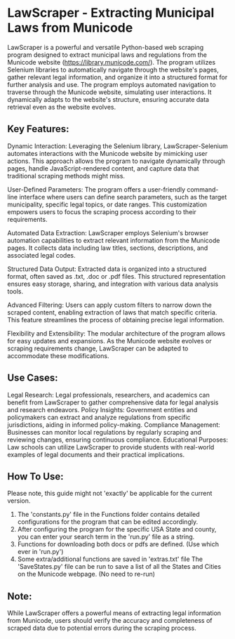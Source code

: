 # LawScraper - Extracting Municipal Laws from Municode

LawScraper is a powerful and versatile Python-based web scraping program designed to extract municipal laws and regulations from the Municode website (https://library.municode.com/). The program utilizes Selenium libraries to automatically navigate through the website's pages, gather relevant legal information, and organize it into a structured format for further analysis and use. The program employs automated navigation to traverse through the Municode website, simulating user interactions. It dynamically adapts to the website's structure, ensuring accurate data retrieval even as the website evolves.

## Key Features:

Dynamic Interaction: Leveraging the Selenium library, LawScraper-Selenium automates interactions with the Municode website by mimicking user actions. This approach allows the program to navigate dynamically through pages, handle JavaScript-rendered content, and capture data that traditional scraping methods might miss.

User-Defined Parameters: The program offers a user-friendly command-line interface where users can define search parameters, such as the target municipality, specific legal topics, or date ranges. This customization empowers users to focus the scraping process according to their requirements.

Automated Data Extraction: LawScraper employs Selenium's browser automation capabilities to extract relevant information from the Municode pages. It collects data including law titles, sections, descriptions, and associated legal codes.

Structured Data Output: Extracted data is organized into a structured format, often saved as .txt, .doc or .pdf files. This structured representation ensures easy storage, sharing, and integration with various data analysis tools.

Advanced Filtering: Users can apply custom filters to narrow down the scraped content, enabling extraction of laws that match specific criteria. This feature streamlines the process of obtaining precise legal information.

Flexibility and Extensibility: The modular architecture of the program allows for easy updates and expansions. As the Municode website evolves or scraping requirements change, LawScraper can be adapted to accommodate these modifications.

## Use Cases:

Legal Research: Legal professionals, researchers, and academics can benefit from LawScraper to gather comprehensive data for legal analysis and research endeavors.
Policy Insights: Government entities and policymakers can extract and analyze regulations from specific jurisdictions, aiding in informed policy-making.
Compliance Management: Businesses can monitor local regulations by regularly scraping and reviewing changes, ensuring continuous compliance.
Educational Purposes: Law schools can utilize LawScraper to provide students with real-world examples of legal documents and their practical implications.

## How To Use:

Please note, this guide might not 'exactly' be applicable for the current version.
1. The 'constants.py' file in the Functions folder contains detailed configurations for the program that can be edited accordingly.
2. After configuring the program for the specific USA State and county, you can enter your search term in the 'run.py' file as a string.
3. Functions for downloading both docs or pdfs are defined. (Use which ever in 'run.py')
4. Some extra/additional functions are saved in 'extras.txt' file
The 'SaveStates.py' file can be run to save a list of all the States and Cities on the Municode webpage. (No need to re-run)

## Note: 
While LawScraper offers a powerful means of extracting legal information from Municode, users should verify the accuracy and completeness of scraped data due to potential errors during the scraping process.
